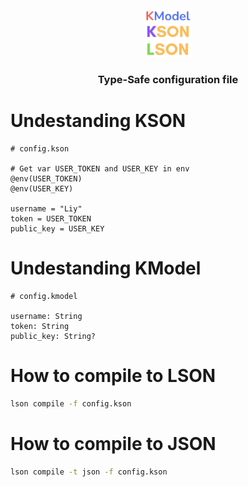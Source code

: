 <html>
    <center>
        <img src="./assets/all.png" width=15%></img>
        <h3>Type-Safe configuration file</h3>
    </center>
</html>

# Undestanding KSON
```kson
# config.kson

# Get var USER_TOKEN and USER_KEY in env
@env(USER_TOKEN)
@env(USER_KEY)

username = "Liy"
token = USER_TOKEN
public_key = USER_KEY
```

# Undestanding KModel
```kmodel
# config.kmodel

username: String
token: String
public_key: String?
```

# How to compile to LSON
```bash
lson compile -f config.kson
```

# How to compile to JSON
```bash
lson compile -t json -f config.kson
```